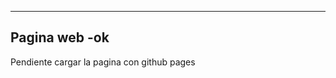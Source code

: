 ----------------------------------
Pagina web -ok
----------------------------------

Pendiente cargar la pagina con github pages

